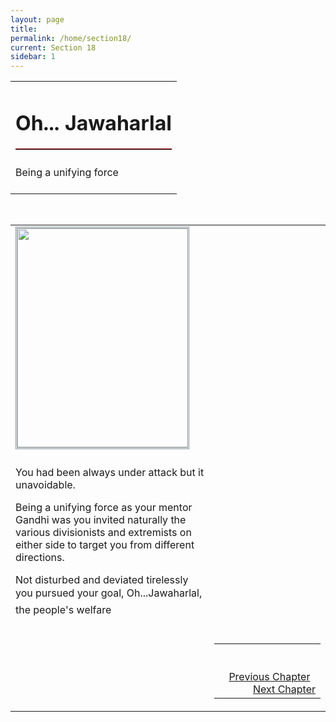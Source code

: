 ```yaml
---
layout: page
title: 
permalink: /home/section18/
current: Section 18
sidebar: 1
---
```

<table width="100%" cellspacing="0" cellpadding="0" border="0">
<tbody>
<tr>
<td colspan="2">
<h1 align="center">Oh... Jawaharlal</h1>
<hr width="100%" style="margin-top: 20px;margin-bottom: 20px;border: 0;border-top: 1px solid #930000;">
</td>
</tr>
<td align="left">
Being a unifying force<br><br>
</td>
</tbody></table>
<table width="100%">
<tbody><tr><td>
  <div id="authorpicbox">
    <img src="/nehru/18.png" width="280" height="350" class="authorPicLeft"></div>
</tr>
</td><td>
<div class="normal-text">
<p>
You had been always
  under attack
but it unavoidable.
</p>
<p>
Being a unifying force
as your mentor Gandhi was
you invited naturally
the various divisionists
and extremists on either side
to target you from different directions.
</p>
<p>
Not disturbed and deviated
tirelessly you pursued
your goal,
Oh...Jawaharlal,
the people's welfare
</p>
</td>
<br>
<tr>
<td width="125">&nbsp;</td>
<td>
<table width="100%">
<tbody><tr>
<td align="right">
<br>
<br>
<a class="btn btn-default" href="/home/section17" role="button">Previous Chapter</a> &nbsp; <a class="btn btn-default" href="/home/section19" role="button">Next Chapter</a>
</td>
</tr>
</tbody></table>
</td>
</tr>
</tbody>
</table>
<style type="text/css">
#authorpicbox {
line-height: 10px;
color: #666;
text-align: right;
float: left;
width: 272px;
margin-right: 30px;
margin-bottom: 5px;
letter-spacing: 0em;
}
.authorPicLeft {
border: 3px double #86959C;
}
</style>